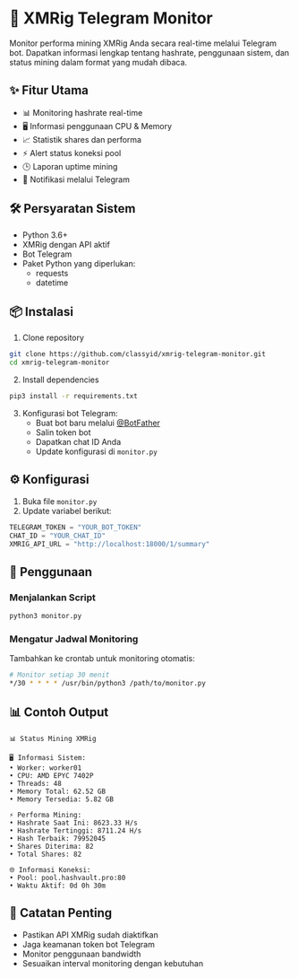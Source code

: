 # 🤖 XMRig Telegram Monitor

Monitor performa mining XMRig Anda secara real-time melalui Telegram bot. Dapatkan informasi lengkap tentang hashrate, penggunaan sistem, dan status mining dalam format yang mudah dibaca.

## ✨ Fitur Utama

- 📊 Monitoring hashrate real-time
- 🖥️ Informasi penggunaan CPU & Memory
- 📈 Statistik shares dan performa
- ⚡ Alert status koneksi pool
- 🕒 Laporan uptime mining
- 📱 Notifikasi melalui Telegram

## 🛠️ Persyaratan Sistem

- Python 3.6+
- XMRig dengan API aktif
- Bot Telegram
- Paket Python yang diperlukan:
  - requests
  - datetime

## 📦 Instalasi

1. Clone repository
```bash
git clone https://github.com/classyid/xmrig-telegram-monitor.git
cd xmrig-telegram-monitor
```

2. Install dependencies
```bash
pip3 install -r requirements.txt
```

3. Konfigurasi bot Telegram:
   - Buat bot baru melalui [@BotFather](https://t.me/botfather)
   - Salin token bot
   - Dapatkan chat ID Anda
   - Update konfigurasi di `monitor.py`

## ⚙️ Konfigurasi

1. Buka file `monitor.py`
2. Update variabel berikut:
```python
TELEGRAM_TOKEN = "YOUR_BOT_TOKEN"
CHAT_ID = "YOUR_CHAT_ID"
XMRIG_API_URL = "http://localhost:18000/1/summary"
```

## 🚀 Penggunaan

### Menjalankan Script
```bash
python3 monitor.py
```

### Mengatur Jadwal Monitoring
Tambahkan ke crontab untuk monitoring otomatis:
```bash
# Monitor setiap 30 menit
*/30 * * * * /usr/bin/python3 /path/to/monitor.py
```

## 📊 Contoh Output
```
📊 Status Mining XMRig

🖥️ Informasi Sistem:
• Worker: worker01
• CPU: AMD EPYC 7402P
• Threads: 48
• Memory Total: 62.52 GB
• Memory Tersedia: 5.82 GB

⚡ Performa Mining:
• Hashrate Saat Ini: 8623.33 H/s
• Hashrate Tertinggi: 8711.24 H/s
• Hash Terbaik: 79952045
• Shares Diterima: 82
• Total Shares: 82

🌐 Informasi Koneksi:
• Pool: pool.hashvault.pro:80
• Waktu Aktif: 0d 0h 30m
```

## 📝 Catatan Penting

- Pastikan API XMRig sudah diaktifkan
- Jaga keamanan token bot Telegram
- Monitor penggunaan bandwidth
- Sesuaikan interval monitoring dengan kebutuhan
